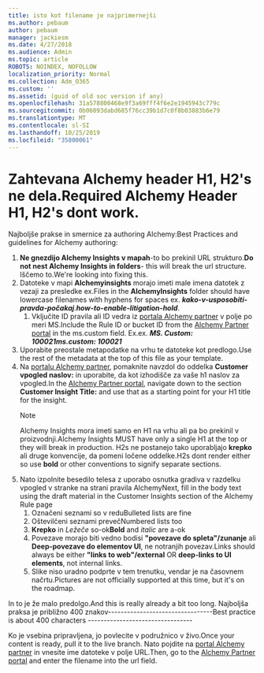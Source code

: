 ```yaml
---
title: isto kot filename je najprimernejši
ms.author: pebaum
author: pebaum
manager: jackiesm
ms.date: 4/27/2018
ms.audience: Admin
ms.topic: article
ROBOTS: NOINDEX, NOFOLLOW
localization_priority: Normal
ms.collection: Adm_O365
ms.custom: ''
ms.assetid: (guid of old soc version if any)
ms.openlocfilehash: 31a578800468e9f3a69fff4f6e2e1945943c779c
ms.sourcegitcommit: 0b06093dabd685f76cc39b1d7c0f8b03883b6e79
ms.translationtype: MT
ms.contentlocale: sl-SI
ms.lasthandoff: 10/25/2019
ms.locfileid: "35800061"
---
```

# <a name="required-alchemy-header-h1-h2s-dont-work"></a><span data-ttu-id="d967f-102">Zahtevana Alchemy header H1, H2's ne dela.</span><span class="sxs-lookup"><span data-stu-id="d967f-102">Required Alchemy Header H1, H2's dont work.</span></span>
<span data-ttu-id="d967f-103">Najboljše prakse in smernice za authoring Alchemy:</span><span class="sxs-lookup"><span data-stu-id="d967f-103">Best Practices and guidelines for Alchemy authoring:</span></span>

1. <span data-ttu-id="d967f-104">**Ne gnezdijo Alchemy Insights v mapah**-to bo prekinil URL strukturo.</span><span class="sxs-lookup"><span data-stu-id="d967f-104">**Do not nest Alchemy Insights in folders**- this will break the url structure.</span></span> <span data-ttu-id="d967f-105">Iščemo to.</span><span class="sxs-lookup"><span data-stu-id="d967f-105">We're looking into fixing this.</span></span>
1. <span data-ttu-id="d967f-106">Datoteke v mapi **Alchemyinsights** morajo imeti male imena datotek z vezaji za presledke ex.</span><span class="sxs-lookup"><span data-stu-id="d967f-106">Files in the **AlchemyInsights** folder should have lowercase filenames with hyphens for spaces ex.</span></span> <span data-ttu-id="d967f-107">***kako-v-usposobiti-pravda-počakaj***.</span><span class="sxs-lookup"><span data-stu-id="d967f-107">***how-to-enable-litigation-hold***.</span></span>
    1. <span data-ttu-id="d967f-108">Vključite ID pravila ali ID vedra iz [portala Alchemy partner](https://alchemyportal.azurewebsites.net) v polje po meri MS.</span><span class="sxs-lookup"><span data-stu-id="d967f-108">Include the Rule ID or bucket ID from the [Alchemy Partner portal](https://alchemyportal.azurewebsites.net) in the ms.custom field.</span></span> <span data-ttu-id="d967f-109">Ex.</span><span class="sxs-lookup"><span data-stu-id="d967f-109">ex.</span></span> <span data-ttu-id="d967f-110">***MS. Custom: 100021***</span><span class="sxs-lookup"><span data-stu-id="d967f-110">***ms.custom: 100021***</span></span>
1. <span data-ttu-id="d967f-111">Uporabite preostale metapodatke na vrhu te datoteke kot predlogo.</span><span class="sxs-lookup"><span data-stu-id="d967f-111">Use the rest of the metadata at the top of this file as your template.</span></span>
1. <span data-ttu-id="d967f-112">Na [portalu Alchemy partner](https://alchemyportal.azurewebsites.net), pomaknite navzdol do oddelka **Customer vpogled naslov:** in uporabite, da kot izhodišče za vaše h1 naslov za vpogled.</span><span class="sxs-lookup"><span data-stu-id="d967f-112">In the [Alchemy Partner portal](https://alchemyportal.azurewebsites.net), navigate down to the section **Customer Insight Title:** and use that as a starting point for your H1 title for the insight.</span></span> 
    > [!NOTE]
    > <span data-ttu-id="d967f-113">Alchemy Insights mora imeti samo en H1 na vrhu ali pa bo prekinil v proizvodnji.</span><span class="sxs-lookup"><span data-stu-id="d967f-113">Alchemy Insights MUST have only a single H1 at the top or they will break in production.</span></span> <span data-ttu-id="d967f-114">H2s ne postanejo tako uporabljajo **krepko** ali druge konvencije, da pomeni ločene oddelke.</span><span class="sxs-lookup"><span data-stu-id="d967f-114">H2s dont render either so use **bold** or other conventions to signify separate sections.</span></span>
1. <span data-ttu-id="d967f-115">Nato izpolnite besedilo telesa z uporabo osnutka gradiva v razdelku vpogled v stranke na strani pravila Alchemy</span><span class="sxs-lookup"><span data-stu-id="d967f-115">Next, fill in the body text using the draft material in the Customer Insights section of the Alchemy Rule page</span></span>
    1. <span data-ttu-id="d967f-116">Označeni seznami so v redu</span><span class="sxs-lookup"><span data-stu-id="d967f-116">Bulleted lists are fine</span></span>
    1. <span data-ttu-id="d967f-117">Oštevilčeni seznami preveč</span><span class="sxs-lookup"><span data-stu-id="d967f-117">Numbered lists too</span></span>
    1. <span data-ttu-id="d967f-118">**Krepko** in *Ležeče* so-ok</span><span class="sxs-lookup"><span data-stu-id="d967f-118">**Bold** and *italic* are a-ok</span></span>
    1. <span data-ttu-id="d967f-119">Povezave morajo biti vedno bodisi **"povezave do spleta"/zunanje** ali **Deep-povezave do elementov UI**, ne notranjih povezav.</span><span class="sxs-lookup"><span data-stu-id="d967f-119">Links should always be either **"links to web"/external** OR **deep-links to UI elements**, not internal links.</span></span>
    1. <span data-ttu-id="d967f-120">Slike niso uradno podprte v tem trenutku, vendar je na časovnem načrtu.</span><span class="sxs-lookup"><span data-stu-id="d967f-120">Pictures are not officially supported at this time, but it's on the roadmap.</span></span>

<span data-ttu-id="d967f-121">In to je že malo predolgo.</span><span class="sxs-lookup"><span data-stu-id="d967f-121">And this is really already a bit too long.</span></span> <span data-ttu-id="d967f-122">Najboljša praksa je približno 400 znakov---------------------------------</span><span class="sxs-lookup"><span data-stu-id="d967f-122">Best practice is about 400 characters ---------------------------------</span></span>

<span data-ttu-id="d967f-123">Ko je vsebina pripravljena, jo povlecite v podružnico v živo.</span><span class="sxs-lookup"><span data-stu-id="d967f-123">Once your content is ready, pull it to the live branch.</span></span> <span data-ttu-id="d967f-124">Nato pojdite na [portal Alchemy partner](https://alchemyportal.azurewebsites.net) in vnesite ime datoteke v polje URL.</span><span class="sxs-lookup"><span data-stu-id="d967f-124">Then, go to the [Alchemy Partner portal](https://alchemyportal.azurewebsites.net) and enter the filename into the url field.</span></span> 